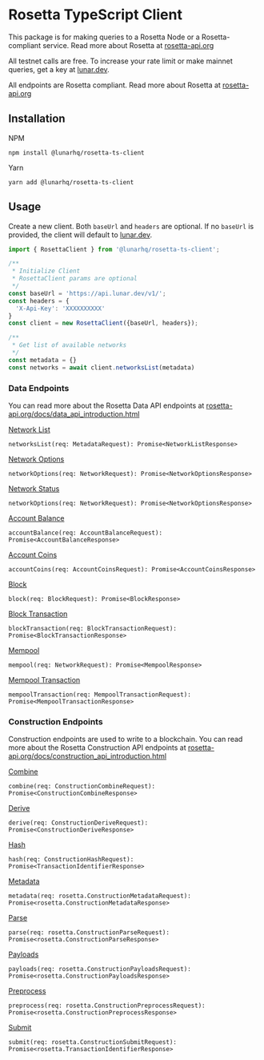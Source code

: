 # Rosetta TypeScript Client

This package is for making queries to a Rosetta Node or a Rosetta-compliant service.
Read more about Rosetta at [rosetta-api.org](https://www.rosetta-api.org/)

All testnet calls are free. To increase your rate limit or make mainnet queries, get a key at [lunar.dev](https://lunar.dev).

All endpoints are Rosetta compliant. Read more about Rosetta at [rosetta-api.org](https://www.rosetta-api.org/)

## Installation

NPM
```
npm install @lunarhq/rosetta-ts-client
```

Yarn
```
yarn add @lunarhq/rosetta-ts-client
```

## Usage

Create a new client. Both `baseUrl` and `headers` are optional. If no `baseUrl` is provided, the client will default to [lunar.dev](https://lunar.dev).
```ts
import { RosettaClient } from '@lunarhq/rosetta-ts-client';

/**
 * Initialize Client
 * RosettaClient params are optional
 */ 
const baseUrl = 'https://api.lunar.dev/v1/';
const headers = {
  'X-Api-Key': 'XXXXXXXXXX'
}
const client = new RosettaClient({baseUrl, headers});

/**
 * Get list of available networks
 */ 
const metadata = {}
const networks = await client.networksList(metadata)
```

### Data Endpoints
You can read more about the Rosetta Data API endpoints at [rosetta-api.org/docs/data_api_introduction.html](https://www.rosetta-api.org/docs/data_api_introduction.html)

[Network List](https://www.rosetta-api.org/docs/NetworkApi.html#networklist)
```
networksList(req: MetadataRequest): Promise<NetworkListResponse>
```

[Network Options](https://www.rosetta-api.org/docs/NetworkApi.html#networkoptions)
```
networkOptions(req: NetworkRequest): Promise<NetworkOptionsResponse>
```

[Network Status](https://www.rosetta-api.org/docs/NetworkApi.html#networkstatus)
```
networkOptions(req: NetworkRequest): Promise<NetworkOptionsResponse>
```

[Account Balance](https://www.rosetta-api.org/docs/AccountApi.html#accountbalance)
```
accountBalance(req: AccountBalanceRequest): Promise<AccountBalanceResponse>
```

[Account Coins](https://www.rosetta-api.org/docs/AccountApi.html#accountcoins)
```
accountCoins(req: AccountCoinsRequest): Promise<AccountCoinsResponse>
```

[Block](https://www.rosetta-api.org/docs/BlockApi.html#block)
```
block(req: BlockRequest): Promise<BlockResponse>
```

[Block Transaction](https://www.rosetta-api.org/docs/BlockApi.html#blocktransaction)
```
blockTransaction(req: BlockTransactionRequest): Promise<BlockTransactionResponse>
```

[Mempool](https://www.rosetta-api.org/docs/MempoolApi.html#mempool)
```
mempool(req: NetworkRequest): Promise<MempoolResponse>
```

[Mempool Transaction](https://www.rosetta-api.org/docs/MempoolApi.html#mempooltransaction)
```
mempoolTransaction(req: MempoolTransactionRequest): Promise<MempoolTransactionResponse>
```

### Construction Endpoints
Construction endpoints are used to write to a blockchain. You can read more about the Rosetta Construction API endpoints at [rosetta-api.org/docs/construction_api_introduction.html](https://www.rosetta-api.org/docs/construction_api_introduction.html)

[Combine](https://www.rosetta-api.org/docs/ConstructionApi.html#constructioncombine)
```
combine(req: ConstructionCombineRequest): Promise<ConstructionCombineResponse>
```

[Derive](https://www.rosetta-api.org/docs/ConstructionApi.html#constructionderive)
```
derive(req: ConstructionDeriveRequest): Promise<ConstructionDeriveResponse>
```

[Hash](https://www.rosetta-api.org/docs/ConstructionApi.html#constructionhash)
```
hash(req: ConstructionHashRequest): Promise<TransactionIdentifierResponse>
```

[Metadata](https://www.rosetta-api.org/docs/ConstructionApi.html#constructionmetadata)
```
metadata(req: rosetta.ConstructionMetadataRequest): Promise<rosetta.ConstructionMetadataResponse>
```

[Parse](https://www.rosetta-api.org/docs/ConstructionApi.html#constructionparse)
```
parse(req: rosetta.ConstructionParseRequest): Promise<rosetta.ConstructionParseResponse>
```

[Payloads](https://www.rosetta-api.org/docs/ConstructionApi.html#constructionpayloads)
```
payloads(req: rosetta.ConstructionPayloadsRequest): Promise<rosetta.ConstructionPayloadsResponse>
```

[Preprocess](https://www.rosetta-api.org/docs/ConstructionApi.html#constructionpreprocess)
```
preprocess(req: rosetta.ConstructionPreprocessRequest): Promise<rosetta.ConstructionPreprocessResponse>
```

[Submit](https://www.rosetta-api.org/docs/ConstructionApi.html#constructionsubmit)
```
submit(req: rosetta.ConstructionSubmitRequest): Promise<rosetta.TransactionIdentifierResponse>
```
